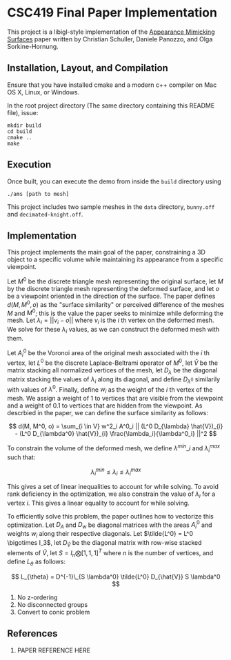 # CSC419 Final Paper Implementation

This project is a libigl-style implementation of the [Appearance Mimicking Surfaces](https://cims.nyu.edu/gcl/papers/mimicking-2014.pdf) paper written by Christian Schuller, Daniele Panozzo, and Olga Sorkine-Hornung.

## Installation, Layout, and Compilation

Ensure that you have installed cmake and a modern c++ compiler on Mac OS X, Linux, or Windows.

In the root project directory (The same directory containing this README file), issue:

    mkdir build
    cd build
    cmake ..
    make 

## Execution

Once built, you can execute the demo from inside the `build` directory using 

    ./ams [path to mesh]

This project includes two sample meshes in the `data` directory, `bunny.off` and `decimated-knight.off`.

## Implementation

This project implements the main goal of the paper, constraining a 3D object to a specific volume while maintaining its appearance from a specific viewpoint. 

Let $M^0$ be the discrete triangle mesh representing the original surface, let $M$ by the discrete triangle mesh representing the deformed surface, and let $o$ be a viewpoint oriented in the direction of the surface. The paper 
defines $d(M, M^0, o)$ as the "surface similarity" or perceived difference of the meshes $M$ and $M^0$; this is the value the paper seeks to minimize while deforming the mesh. Let $\lambda_i = || v_i - o ||$ where $v_i$ is 
the $i$ th vertex on the deformed mesh. We solve for these $\lambda_i$ values, as we can construct the deformed mesh with them.

Let $A^0_i$ be the Voronoi area of the original mesh associated with the $i$ th vertex, let $L^0$ be the discrete Laplace-Beltrami operator of $M^0$, let $\hat{V}$ be the matrix stacking all normalized vertices of the mesh,
let $D_{\lambda}$ be the diagonal matrix stacking the values of $\lambda_i$ along its diagonal, and define $D_{\lambda^0}$ similarily with values of $\lambda^0$. Finally, define $w_i$ as the weight of the $i$ th vertex of the
mesh. We assign a weight of $1$ to vertices that are visible from the viewpoint and a weight of $0.1$ to vertices that are hidden from the viewpoint. As descrbied in the paper, we can define the surface similarity as follows:

$$
d(M, M^0, o) = \sum_{i \in V} w^2_i A^0_i || (L^0 D_{\lambda} \hat{V})_{i} - (L^0 D_{\lambda^0} \hat{V})_{i} \frac{\lambda_i}{\lambda^0_i} ||^2
$$

To constrain the volume of the deformed mesh, we define $\lambda^{min}\_i$ and $\lambda^{max}_i$ such that:

$$
\lambda^{min}_i \leq \lambda_i \leq \lambda^{max}_i
$$

This gives a set of linear inequalities to account for while solving. To avoid rank deficiency in the optimization, we also constrain the value of $\lambda_i$ for a vertex $i$. This gives a linear equality to account for while solving.

To efficiently solve this problem, the paper outlines how to vectorize this optimization. Let $D_A$ and $D_w$ be diagonal matrices with the areas $A^0_i$ and weights $w_i$ along their respective diagonals. Let
$\tilde{L^0} = L^0 \bigotimes I_3$, let $D_{\hat{V}}$ be the diagonal matrix with row-wise stacked elements of $\hat{V}$, let $S = I_n \bigotimes [1, 1, 1]^T$ where $n$ is the number of vertices, and define $L_{\theta}$ as follows:

$$
L_{\theta} = D^{-1}\_{S \lambda^0} \tilde{L^0} D_{\hat{V}} S \lambda^0
$$

1. No z-ordering
2. No disconnected groups
3. Convert to conic problem

## References
1. PAPER REFERENCE HERE
